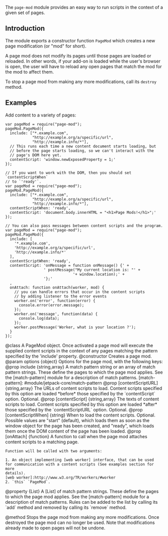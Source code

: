 <!-- contributed by Nickolay Ponomarev [asqueella@gmail.com] -->
<!-- contributed by Myk Melez [myk@mozilla.org] -->
<!-- contributed by Irakli Gozalishvil [gozala@mozilla.com] -->

The `page-mod` module provides an easy way to run scripts in the context of
a given set of pages.

Introduction
------------

The module exports a constructor function `PageMod` which creates a new page
modification (or "mod" for short).

A page mod does not modify its pages until those pages are loaded or reloaded.
In other words, if your add-on is loaded while the user's browser is open, the
user will have to reload any open pages that match the mod for the mod to affect
them.

To stop a page mod from making any more modifications, call its `destroy`
method.

Examples
--------

Add content to a variety of pages:

    var pageMod = require("page-mod");
    pageMod.PageMod({
      include: ["*.example.com",
                "http://example.org/a/specific/url",
                "http://example.info/*"],
      // This runs each time a new content document starts loading, but
      // before the page starts loading, so we can't interact with the
      // page's DOM here yet.
      contentScript: 'window.newExposedProperty = 1;'
    });

    // If you want to work with the DOM, then you should set `contentScriptWhen`
    // to `'ready'`.
    var pageMod = require("page-mod");
    pageMod.PageMod({
      include: ["*.example.com",
                "http://example.org/a/specific/url",
                "http://example.info/*"],
      contentScriptWhen: 'ready',
      contentScript: 'document.body.innerHTML = "<h1>Page Mods!</h1>";'
    });

    // You can also pass messages between content scripts and the program.
    var pageMod = require("page-mod");
    pageMod.PageMod({
      include: [
        '*.example.com',
        'http://example.org/a/specific/url',
        'http://example.info/*'
      ],
      contentScriptWhen: 'ready',
      contentScript: 'onMessage = function onMessage() {' +
                     ' postMessage("My current location is: "' +
                                  '+ window.location);' +
                     '};'
      ,
      onAttach: function onAttach(worker, mod) {
        // you can handle errors that occur in the content scripts
        // by adding listener to the error events
        worker.on('error', function(error) {
          console.error(error.message);
        });
        worker.on('message', function(data) {
          console.log(data);
        });
        worker.postMessage('Worker, what is your location ?');
      }
    });

<api name="PageMod">
@class
A PageMod object. Once activated a page mod will execute the supplied content
scripts in the context of any pages matching the pattern specified by the
'include' property.
<api name="PageMod">
@constructor
Creates a page mod.
@param options {object}
  Options for the page mod, with the following keys:
  @prop include {string,array}
    A match pattern string or an array of match pattern strings.  These define
    the pages to which the page mod applies.  See the [match-pattern] module for
    a description of match patterns.
    [match-pattern]: #module/jetpack-core/match-pattern
  @prop [contentScriptURL] {string,array}
    The URLs of content scripts to load.  Content scripts specified by this
    option are loaded *before* those specified by the `contentScript` option.
    Optional.
  @prop [contentScript] {string,array}
    The texts of content scripts to load.  Content scripts specified by this
    option are loaded *after* those specified by the `contentScriptURL` option.
    Optional.
  @prop [contentScriptWhen] {string}
    When to load the content scripts.  Optional.
    Possible values are "start" (default), which loads them as soon as
    the window object for the page has been created, and "ready", which loads
    them once the DOM content of the page has been loaded.
  @prop [onAttach] {function}
    A function to call when the page mod attaches content scripts to
    a matching page.

    Function will be called with two arguments:

    1. An object implementing [web worker] interface, that can be used
    for communication with a content scripts (See examples section for more
    details).
    [web worker]:http://www.w3.org/TR/workers/#worker
    2. `this` `PageMod`.
</api>

<api name="include">
@property {List}
A [List] of match pattern strings.  These define the pages to which the page mod
applies.  See the [match-pattern] module for a description of match patterns.
Rules can be added to the list by calling its `add` method and removed by
calling its `remove` method.

[List]: https://jetpack.mozillalabs.com/sdk/latest/docs/#module/jetpack-core/list
[match-pattern]: #module/jetpack-core/match-pattern
</api>
<api name="destroy">
@method
Stops the page mod from making any more modifications.  Once destroyed the page
mod can no longer be used.  Note that modifications already made to open pages
will not be undone.
</api>
</api>
